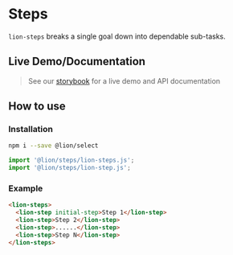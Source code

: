 # Steps

[//]: # 'AUTO INSERT HEADER PREPUBLISH'

`lion-steps` breaks a single goal down into dependable sub-tasks.

## Live Demo/Documentation

> See our [storybook](http://lion-web-components.netlify.com/?path=/docs/steps-steps) for a live demo and API documentation

## How to use

### Installation

```sh
npm i --save @lion/select
```

```js
import '@lion/steps/lion-steps.js';
import '@lion/steps/lion-step.js';
```

### Example

```html
<lion-steps>
  <lion-step initial-step>Step 1</lion-step>
  <lion-step>Step 2</lion-step>
  <lion-step>......</lion-step>
  <lion-step>Step N</lion-step>
</lion-steps>
```
